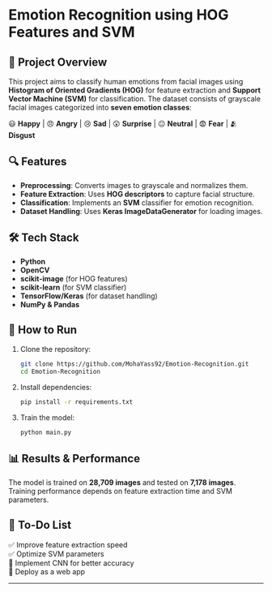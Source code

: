 # Emotion Recognition using HOG Features and SVM

## 📌 Project Overview  
This project aims to classify human emotions from facial images using **Histogram of Oriented Gradients (HOG)** for feature extraction and **Support Vector Machine (SVM)** for classification. The dataset consists of grayscale facial images categorized into **seven emotion classes**:

😃 **Happy** | 😠 **Angry** | 😢 **Sad** | 😲 **Surprise** | 😐 **Neutral** | 😨 **Fear** | 🫂 **Disgust**  

## 🔍 Features  
- **Preprocessing**: Converts images to grayscale and normalizes them.  
- **Feature Extraction**: Uses **HOG descriptors** to capture facial structure.  
- **Classification**: Implements an **SVM** classifier for emotion recognition.  
- **Dataset Handling**: Uses **Keras ImageDataGenerator** for loading images.  

## 🛠 Tech Stack  
- **Python**  
- **OpenCV**  
- **scikit-image** (for HOG features)  
- **scikit-learn** (for SVM classifier)  
- **TensorFlow/Keras** (for dataset handling)  
- **NumPy & Pandas**  

## 🚀 How to Run  
1. Clone the repository:  
   ```sh
   git clone https://github.com/MohaYass92/Emotion-Recognition.git
   cd Emotion-Recognition
   ```
2. Install dependencies:  
   ```sh
   pip install -r requirements.txt
   ```
3. Train the model:  
   ```sh
   python main.py
   ```

## 📊 Results & Performance  
The model is trained on **28,709 images** and tested on **7,178 images**. Training performance depends on feature extraction time and SVM parameters.  

## 📝 To-Do List  
✅ Improve feature extraction speed  
✅ Optimize SVM parameters  
🔲 Implement CNN for better accuracy  
🔲 Deploy as a web app  

---


